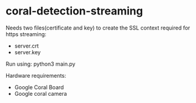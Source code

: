 # coral-detection-streaming

Needs two files(certificate and key) to create the SSL context required for https streaming:
- server.crt
- server.key

Run using:
python3 main.py

Hardware requirements:
- Google Coral Board
- Google coral camera

